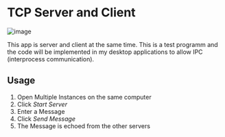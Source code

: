 # TCP Server and Client

![image](https://github.com/user-attachments/assets/13763017-3958-49bc-ae4e-d775d2897bc3)

This app is server and client at the same time. This is a test programm and the code will be implemented in my desktop applications to allow IPC (interprocess communication).

## Usage 
1. Open Multiple Instances on the same computer
2. Click *Start Server*
3. Enter a Message
4. Click *Send Message*
5. The Message is echoed from the other servers
